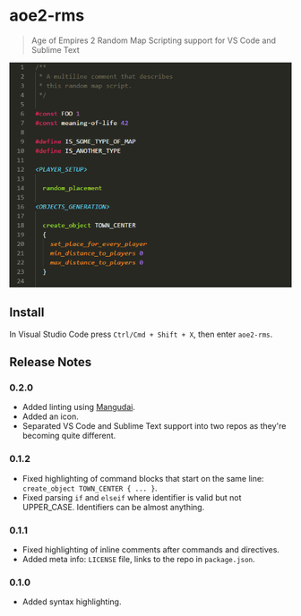 # aoe2-rms

> Age of Empires 2 Random Map Scripting support for VS Code and Sublime Text

![Screeshot of syntax highlighting](./screenshot.png)

## Install

In Visual Studio Code press `Ctrl/Cmd + Shift + X`, then enter `aoe2-rms`.

## Release Notes

### 0.2.0

- Added linting using [Mangudai](https://github.com/mangudai/mangudai).
- Added an icon.
- Separated VS Code and Sublime Text support into two repos as they're becoming quite different.

### 0.1.2

- Fixed highlighting of command blocks that start on the same line: `create_object TOWN_CENTER { ... }`.
- Fixed parsing `if` and `elseif` where identifier is valid but not UPPER_CASE. Identifiers can be almost anything.

### 0.1.1

- Fixed highlighting of inline comments after commands and directives.
- Added meta info: `LICENSE` file, links to the repo in `package.json`.

### 0.1.0

- Added syntax highlighting.
